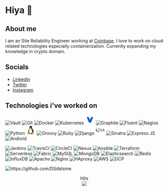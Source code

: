 # Hiya :wave:
<!-- 

 -->
<!-- 
![Languages](https://github-readme-stats.vercel.app/api/top-langs/?username=DSdatsme)
 -->

## About me

I am an Site Reliability Engineer working at [Coinbase](https://www.coinbase.com). I love to work on cloud related technologies especially containerization. Currently expanding my knowledge in crypto domain.

## Socials

- [Linkedin](https://www.linkedin.com/in/dsdatsme)
- [Twitter](https://www.twitter.com/dsdatsme)
- [Instagram](https://www.instagram.com/dsdatsme)

## Technologies i've worked on

<img src="https://d1q6f0aelx0por.cloudfront.net/product-logos/library-vault-logo.png"
     width=30px
     height=30px
     alt="Vault"/>
<img src="https://avatars.githubusercontent.com/u/18133"
     width=30px
     height=30px
     alt="Git"/>
<img src="https://avatars.githubusercontent.com/u/5429470"
     width=30px
     height=30px
     alt="Docker"/>
<img src="https://avatars.githubusercontent.com/u/13629408"
     width=30px
     height=30px
     alt="Kubernetes"/>
<img src="https://github.com/hashicorp/vagrant/blob/master/website/public/img/favicons/apple-touch-icon.png?raw=true"
     width=30px
     height=30px
     alt="Vagrant"/>
<img src="https://avatars.githubusercontent.com/u/1714806"
     width=30px
     height=30px
     alt="Graphite"/>
<img src="https://avatars.githubusercontent.com/u/859518"
     width=30px
     height=30px
     alt="Fluent"/>
<img src="https://avatars.githubusercontent.com/u/5666660"
     width=30px
     height=30px
     alt="Nagios"/>
<img src="https://avatars.githubusercontent.com/u/1525981"
     width=30px
     height=30px
     alt="Python"/>
<img src="https://raw.githubusercontent.com/github/explore/80688e429a7d4ef2fca1e82350fe8e3517d3494d/topics/linux/linux.png"
     width=30px
     height=30px
     alt="Linux"/>
<img src="https://avatars.githubusercontent.com/u/64846"
     width=30px
     height=30px
     alt="Groovy"/>
<img src="https://avatars.githubusercontent.com/u/210414"
     width=30px
     height=30px
     alt="Ruby">
<img src="https://avatars.githubusercontent.com/u/27804"
     width=30px
     height=30px
     alt="Django">
<img src="https://raw.githubusercontent.com/github/explore/80688e429a7d4ef2fca1e82350fe8e3517d3494d/topics/flask/flask.png"
     width=30px
     height=30px
     alt="Flask">
<img src="https://avatars.githubusercontent.com/u/8312"
     width=30px
     height=30px
     alt="Sinatra">
<img src="https://avatars.githubusercontent.com/u/5658226"
     width=30px
     height=30px
     alt="Express JS">
<img src="https://avatars.githubusercontent.com/u/32689599"
     width=30px
     height=30px
     alt="Android">
<!-- CI/CD -->
<img src="https://avatars.githubusercontent.com/u/107424"
     width=30px
     height=30px
     alt="Jenkins"/>
<img src="https://avatars.githubusercontent.com/u/639823"
     width=30px
     height=30px
     alt="TravisCI">
<img src="https://avatars.githubusercontent.com/u/1231870"
     width=30px
     height=30px
     alt="CircleCI"/>
<img src="https://avatars.githubusercontent.com/u/44938"
     width=30px
     height=30px
     alt="Nexus"/>
<img src="https://avatars.githubusercontent.com/u/1507452"
     width=30px
     height=30px
     alt="Ansible"/>
<img src="https://i.pinimg.com/564x/28/ec/74/28ec7440a57536eebad2931517aa1cce.jpg"
     width=30px
     height=30px
     alt="Terraform"/>
<img src="https://avatars.githubusercontent.com/u/13742415"
     width=30px
     height=30px
     alt="Serverless"/>
<img src="https://avatars.githubusercontent.com/u/400481"
     width=30px
     height=30px
     alt="Fabric"/>
<img src="https://avatars.githubusercontent.com/u/2452804"
     width=30px
     height=30px
     alt="MySQL"/>
<img src="https://avatars.githubusercontent.com/u/45120"
     width=30px
     height=30px
     alt="MongoDB"/>
<img src="https://avatars.githubusercontent.com/u/6764390"
     width=30px
     height=30px
     alt="Elasticsearch"/>
<img src="https://avatars.githubusercontent.com/u/1529926"
     width=30px
     height=30px
     alt="Redis"/>
<img src="https://avatars.githubusercontent.com/u/5713248"
     width=30px
     height=30px
     alt="InfluxDB"/>
<img src="https://avatars.githubusercontent.com/u/47359"
     width=30px
     height=30px
     alt="Apache"/>
<img src="https://avatars0.githubusercontent.com/u/1412239"
     width=30px
     height=30px
     alt="Nginx"/>
<img src="https://avatars2.githubusercontent.com/u/38220289"
     width=30px
     height=30px
     alt="HAproxy"/>
<img src="https://avatars.githubusercontent.com/u/2232217"
     width=30px
     height=30px
     alt="AWS"/>
<img src="https://avatars.githubusercontent.com/u/2810941"
     width=30px
     height=30px
     alt="GCP"/>
<!-- <img src="https://avatars2.githubusercontent.com/u/6165865"
     width=30px
     height=30px
     alt="Nutanix"> -->

![ https://github.com/DSdatsme ](https://github-readme-stats.vercel.app/api?username=DSdatsme&show_icons=true&title_color=fff&icon_color=faed27&text_color=9f9f9f&bg_color=151515)

<p align="center">
Hits
<br>
  <img src="https://profile-counter.glitch.me/DSdatsme/count.svg" />
</p>

<!-- OLD VISITORS COUNT -->
<!-- ![visitors](https://visitor-badge.laobi.icu/badge?page_id=DSdatsme.DSdatsme) -->
